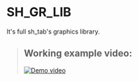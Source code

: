 # SH_GR_LIB
It's full sh_tab's graphics library.
> ## Working example video: <br />
>[![Demo video](https://img.youtube.com/vi/ZkPEwmUDgqY/0.jpg)](https://www.youtube.com/watch?v=ZkPEwmUDgqY)
